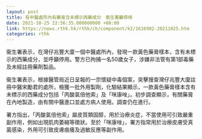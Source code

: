 ```yaml
---
layout: post
title: 有中醫處所內有藥膏含未標示西藥成分　衞生署籲停用
date: 2021-10-25 22:56:35.000000000 +08:00
link: https://news.rthk.hk/rthk/ch/component/k2/1616902-20211025.htm
categories: rthk
---
```


衞生署表示，在灣仔兆豐大廈一個中醫處所內，發現一款黃色藥膏樣本，含有未標示的西藥成分，並呼籲停用。警方已拘捕一名50歲女子，涉嫌非法管有第1部毒藥及未經註冊藥劑製品。

衞生署表示，根據醫管局近日呈報的一宗懷疑中毒個案，突擊搜查灣仔兆豐大廈註冊中醫宋勵君的處所，檢獲一批外用製劑，化驗結果顯示，一款黃色藥膏樣本含有未標示的西藥成分包括「丙酸氯倍他索」及「咪康唑」。初步調查顯示，有關藥膏在內地製造，由有關中醫進口並處方病人使用。調查仍在進行。

署方指出，「丙酸氯倍他索」屬皮質類固醇，用於治療炎症，不當使用可引致嚴重副作用，例如出現肌肉萎縮等徵狀。至於「咪康唑」，署方指常用於治療皮膚受真菌感染，外用可引致皮膚痕癢及過敏反應等副作用。
